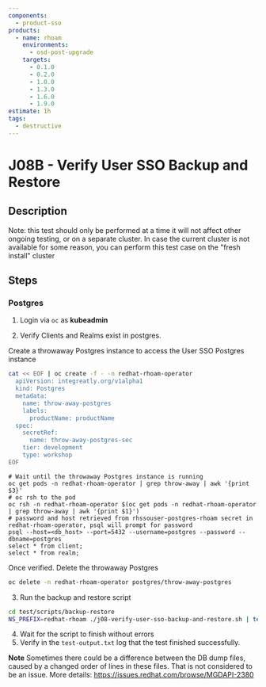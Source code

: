 ```yaml
---
components:
  - product-sso
products:
  - name: rhoam
    environments:
      - osd-post-upgrade
    targets:
      - 0.1.0
      - 0.2.0
      - 1.0.0
      - 1.3.0
      - 1.6.0
      - 1.9.0
estimate: 1h
tags:
  - destructive
---
```


# J08B - Verify User SSO Backup and Restore

## Description

Note: this test should only be performed at a time it will not affect other ongoing testing, or on a separate cluster.
In case the current cluster is not available for some reason, you can perform this test case on the "fresh install" cluster

## Steps

### Postgres

1. Login via `oc` as **kubeadmin**

2. Verify Clients and Realms exist in postgres.

Create a throwaway Postgres instance to access the User SSO Postgres instance

```sh
cat << EOF | oc create -f - -n redhat-rhoam-operator
  apiVersion: integreatly.org/v1alpha1
  kind: Postgres
  metadata:
    name: throw-away-postgres
    labels:
      productName: productName
  spec:
    secretRef:
      name: throw-away-postgres-sec
    tier: development
    type: workshop
EOF
```

```
# Wait until the throwaway Postgres instance is running
oc get pods -n redhat-rhoam-operator | grep throw-away | awk '{print $3}'
# oc rsh to the pod
oc rsh -n redhat-rhoam-operator $(oc get pods -n redhat-rhoam-operator | grep throw-away | awk '{print $1}')
# password and host retrieved from rhssouser-postgres-rhoam secret in redhat-rhoam-operator, psql will prompt for password
psql --host=<db_host> --port=5432 --username=postgres --password --dbname=postgres
select * from client;
select * from realm;
```

Once verified. Delete the throwaway Postgres

```sh
oc delete -n redhat-rhoam-operator postgres/throw-away-postgres
```

3. Run the backup and restore script

```sh
cd test/scripts/backup-restore
NS_PREFIX=redhat-rhoam ./j08-verify-user-sso-backup-and-restore.sh | tee test-output.txt
```

4. Wait for the script to finish without errors
5. Verify in the `test-output.txt` log that the test finished successfully.

**Note**
Sometimes there could be a difference between the DB dump files, caused by a changed order of lines in these files. That is not considered to be an issue. More details: https://issues.redhat.com/browse/MGDAPI-2380
